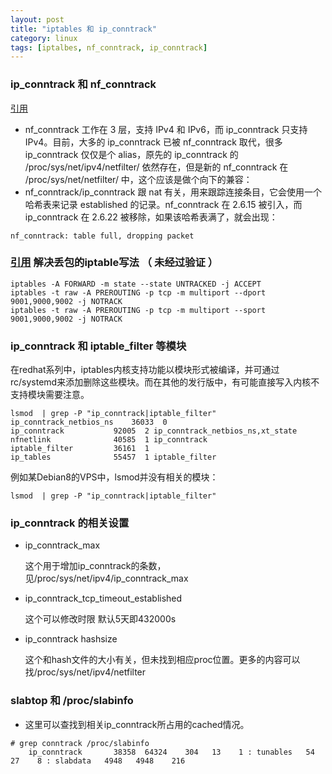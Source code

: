 ```yaml
---
layout: post
title: "iptables 和 ip_conntrack"
category: linux
tags: [iptalbes, nf_conntrack, ip_conntrack]
---
```


### ip_conntrack 和 nf_conntrack

[引用](http://blog.csdn.net/lucky_greenegg/article/details/43192333)

* nf_conntrack 工作在 3 层，支持 IPv4 和 IPv6，而 ip_conntrack 只支持 IPv4。目前，大多的 ip_conntrack 已被 nf_conntrack 取代，很多 ip_conntrack 仅仅是个 alias，原先的 ip_conntrack 的 /proc/sys/net/ipv4/netfilter/ 依然存在，但是新的 nf_conntrack 在 /proc/sys/net/netfilter/ 中，这个应该是做个向下的兼容：
* nf_conntrack/ip_conntrack 跟 nat 有关，用来跟踪连接条目，它会使用一个哈希表来记录 established 的记录。nf_conntrack 在 2.6.15 被引入，而 ip_conntrack 在 2.6.22 被移除，如果该哈希表满了，就会出现：

```
nf_conntrack: table full, dropping packet
```

###  [引用](http://blog.csdn.net/lucky_greenegg/article/details/43192333) 解决丢包的iptable写法 （ 未经过验证 ）

```
iptables -A FORWARD -m state --state UNTRACKED -j ACCEPT
iptables -t raw -A PREROUTING -p tcp -m multiport --dport 9001,9000,9002 -j NOTRACK
iptables -t raw -A PREROUTING -p tcp -m multiport --sport 9001,9000,9002 -j NOTRACK
```



### ip_conntrack 和 iptable_filter 等模块

在redhat系列中，iptables内核支持功能以模块形式被编译，并可通过rc/systemd来添加删除这些模块。而在其他的发行版中，有可能直接写入内核不支持模块需要注意。


```
lsmod  | grep -P "ip_conntrack|iptable_filter"
ip_conntrack_netbios_ns    36033  0 
ip_conntrack           92005  2 ip_conntrack_netbios_ns,xt_state
nfnetlink              40585  1 ip_conntrack
iptable_filter         36161  1 
ip_tables              55457  1 iptable_filter
```

例如某Debian8的VPS中，lsmod并没有相关的模块：

```
lsmod  | grep -P "ip_conntrack|iptable_filter"
```

### ip_conntrack 的相关设置

* ip_conntrack_max

    这个用于增加ip_conntrack的条数，见/proc/sys/net/ipv4/ip_conntrack_max

* ip_conntrack_tcp_timeout_established
    
    这个可以修改时限 默认5天即432000s

* ip_conntrack hashsize

    这个和hash文件的大小有关，但未找到相应proc位置。更多的内容可以找/proc/sys/net/ipv4/netfilter

### slabtop 和 /proc/slabinfo

*    这里可以查找到相关ip_conntrack所占用的cached情况。

```
# grep conntrack /proc/slabinfo
    ip_conntrack       38358  64324    304   13    1 : tunables   54   27    8 : slabdata   4948   4948    216
```
